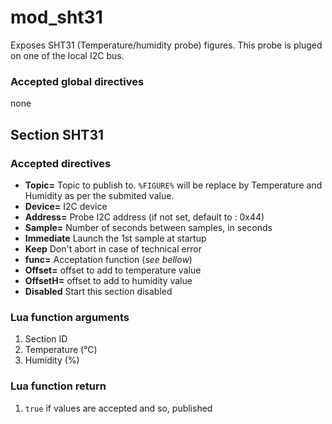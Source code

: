 # mod_sht31

Exposes SHT31 (Temperature/humidity probe) figures. This probe is pluged on one of the local I2C bus.

### Accepted global directives

none

## Section SHT31
### Accepted directives

* **Topic=** Topic to publish to. `%FIGURE%` will be replace by Temperature and Humidity as per the submited value.
* **Device=** I2C device
* **Address=** Probe I2C address (if not set, default to : 0x44)
* **Sample=** Number of seconds between samples, in seconds
* **Immediate** Launch the 1st sample at startup
* **Keep** Don't abort in case of technical error
* **func=** Acceptation function (*see bellow*)
* **Offset=** offset to add to temperature value
* **OffsetH=** offset to add to humidity value
* **Disabled** Start this section disabled

### Lua function arguments

1. Section ID
2. Temperature (°C)
3. Humidity (%)

### Lua function return

1. `true` if values are accepted and so, published
